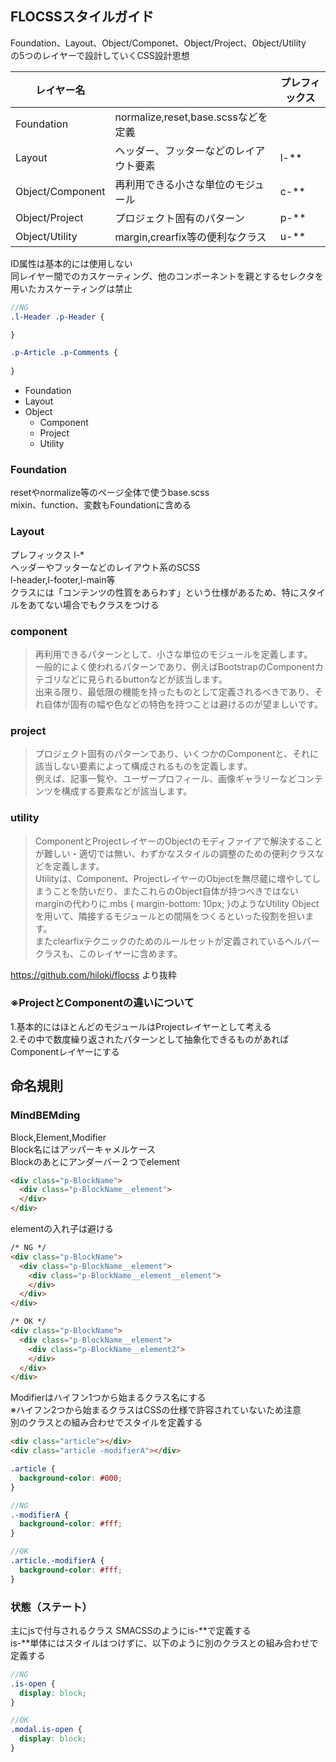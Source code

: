 ## FLOCSSスタイルガイド
Foundation、Layout、Object/Componet、Object/Project、Object/Utility  
の5つのレイヤーで設計していくCSS設計思想  

| レイヤー名       |                                        | プレフィックス |  
|------------------|----------------------------------------|----------------|  
| Foundation       | normalize,reset,base.scssなどを定義    |                |  
| Layout           | ヘッダー、フッターなどのレイアウト要素 | l-**           |
| Object/Component | 再利用できる小さな単位のモジュール     | c-**           |  
| Object/Project   | プロジェクト固有のパターン             | p-**           |  
| Object/Utility   | margin,crearfix等の便利なクラス        | u-**           |  

ID属性は基本的には使用しない  
同レイヤー間でのカスケーティング、他のコンポーネントを親とするセレクタを用いたカスケーティングは禁止  
```scss
//NG
.l-Header .p-Header {

}

.p-Article .p-Comments {
  
}
```



- Foundation
- Layout
- Object
  - Component  
  - Project  
  - Utility  

### Foundation
resetやnormalize等のページ全体で使うbase.scss  
mixin、function、変数もFoundationに含める

### Layout
プレフィックス l-*  
ヘッダーやフッターなどのレイアウト系のSCSS  
l-header,l-footer,l-main等  
クラスには「コンテンツの性質をあらわす」という仕様があるため、特にスタイルをあてない場合でもクラスをつける  


### component
>再利用できるパターンとして、小さな単位のモジュールを定義します。  
>一般的によく使われるパターンであり、例えばBootstrapのComponentカテゴリなどに見られるbuttonなどが該当します。  
>出来る限り、最低限の機能を持ったものとして定義されるべきであり、それ自体が固有の幅や色などの特色を持つことは避けるのが望ましいです。  


### project
>プロジェクト固有のパターンであり、いくつかのComponentと、それに該当しない要素によって構成されるものを定義します。  
> 例えば、記事一覧や、ユーザープロフィール、画像ギャラリーなどコンテンツを構成する要素などが該当します。  


### utility
>ComponentとProjectレイヤーのObjectのモディファイアで解決することが難しい・適切では無い、わずかなスタイルの調整のための便利クラスなどを定義します。  
>Utilityは、Component、ProjectレイヤーのObjectを無尽蔵に増やしてしまうことを防いだり、またこれらのObject自体が持つべきではないmarginの代わりに.mbs { margin-bottom: 10px; }のようなUtility Objectを用いて、隣接するモジュールとの間隔をつくるといった役割を担います。  
>またclearfixテクニックのためのルールセットが定義されているヘルパークラスも、このレイヤーに含めます。  

https://github.com/hiloki/flocss より抜粋  

### ※ProjectとComponentの違いについて
1.基本的にはほとんどのモジュールはProjectレイヤーとして考える  
2.その中で数度繰り返されたパターンとして抽象化できるものがあればComponentレイヤーにする

## 命名規則
### MindBEMding  
Block,Element,Modifier  
Block名にはアッパーキャメルケース  
Blockのあとにアンダーバー２つでelement
```html
<div class="p-BlockName">
  <div class="p-BlockName__element">
  </div>
</div>
```

elementの入れ子は避ける
```html
/* NG */
<div class="p-BlockName">
  <div class="p-BlockName__element">
    <div class="p-BlockName__element__element">
    </div>
  </div>
</div>

/* OK */
<div class="p-BlockName">
  <div class="p-BlockName__element">
    <div class="p-BlockName__element2">
    </div>
  </div>
</div>
```

Modifierはハイフン1つから始まるクラス名にする  
※ハイフン2つから始まるクラスはCSSの仕様で許容されていないため注意  
別のクラスとの組み合わせでスタイルを定義する
```html
<div class="article"></div>
<div class="article -modifierA"></div>
```
```scss
.article {
  background-color: #000;
}

//NG
.-modifierA {
  background-color: #fff;
}

//OK
.article.-modifierA {
  background-color: #fff;
}
```



### 状態（ステート）
主にjsで付与されるクラス
SMACSSのようにis-**で定義する  
is-**単体にはスタイルはつけずに、以下のように別のクラスとの組み合わせで定義する

```scss
//NG
.is-open {
  display: block;
}

//OK
.modal.is-open {
  display: block;
}
```


